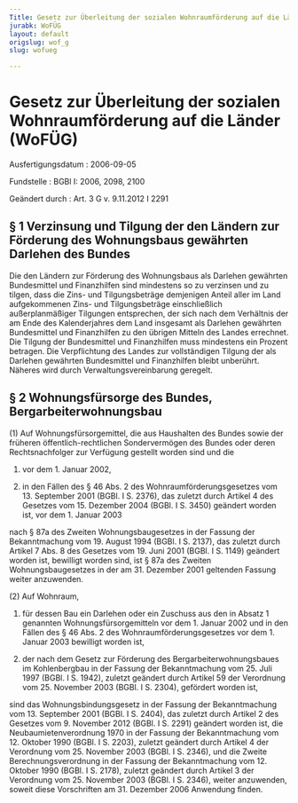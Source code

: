 ```yaml
---
Title: Gesetz zur Überleitung der sozialen Wohnraumförderung auf die Länder
jurabk: WoFÜG
layout: default
origslug: wof_g
slug: wofueg

---
```


# Gesetz zur Überleitung der sozialen Wohnraumförderung auf die Länder (WoFÜG)

Ausfertigungsdatum
:   2006-09-05

Fundstelle
:   BGBl I: 2006, 2098, 2100

Geändert durch
:   Art. 3 G v. 9.11.2012 I 2291

## § 1 Verzinsung und Tilgung der den Ländern zur Förderung des Wohnungsbaus gewährten Darlehen des Bundes

Die den Ländern zur Förderung des Wohnungsbaus als Darlehen gewährten
Bundesmittel und Finanzhilfen sind mindestens so zu verzinsen und zu
tilgen, dass die Zins- und Tilgungsbeträge demjenigen Anteil aller im
Land aufgekommenen Zins- und Tilgungsbeträge einschließlich
außerplanmäßiger Tilgungen entsprechen, der sich nach dem Verhältnis
der am Ende des Kalenderjahres dem Land insgesamt als Darlehen
gewährten Bundesmittel und Finanzhilfen zu den übrigen Mitteln des
Landes errechnet. Die Tilgung der Bundesmittel und Finanzhilfen muss
mindestens ein Prozent betragen. Die Verpflichtung des Landes zur
vollständigen Tilgung der als Darlehen gewährten Bundesmittel und
Finanzhilfen bleibt unberührt. Näheres wird durch
Verwaltungsvereinbarung geregelt.

## § 2 Wohnungsfürsorge des Bundes, Bergarbeiterwohnungsbau

(1) Auf Wohnungsfürsorgemittel, die aus Haushalten des Bundes sowie
der früheren öffentlich-rechtlichen Sondervermögen des Bundes oder
deren Rechtsnachfolger zur Verfügung gestellt worden sind und die

1.  vor dem 1. Januar 2002,


2.  in den Fällen des § 46 Abs. 2 des Wohnraumförderungsgesetzes vom 13.
    September 2001 (BGBl. I S. 2376), das zuletzt durch Artikel 4 des
    Gesetzes vom 15. Dezember 2004 (BGBl. I S. 3450) geändert worden ist,
    vor dem 1. Januar 2003



nach § 87a des Zweiten Wohnungsbaugesetzes in der Fassung der
Bekanntmachung vom 19. August 1994 (BGBl. I S. 2137), das zuletzt
durch Artikel 7 Abs. 8 des Gesetzes vom 19. Juni 2001 (BGBl. I S.
1149) geändert worden ist, bewilligt worden sind, ist § 87a des
Zweiten Wohnungsbaugesetzes in der am 31. Dezember 2001 geltenden
Fassung weiter anzuwenden.

(2) Auf Wohnraum,

1.  für dessen Bau ein Darlehen oder ein Zuschuss aus den in Absatz 1
    genannten Wohnungsfürsorgemitteln vor dem 1. Januar 2002 und in den
    Fällen des § 46 Abs. 2 des Wohnraumförderungsgesetzes vor dem 1.
    Januar 2003 bewilligt worden ist,


2.  der nach dem Gesetz zur Förderung des Bergarbeiterwohnungsbaues im
    Kohlenbergbau in der Fassung der Bekanntmachung vom 25. Juli 1997
    (BGBl. I S. 1942), zuletzt geändert durch Artikel 59 der Verordnung
    vom 25. November 2003 (BGBl. I S. 2304), gefördert worden ist,



sind das Wohnungsbindungsgesetz in der Fassung der Bekanntmachung vom
13\. September 2001 (BGBl. I S. 2404), das zuletzt durch Artikel 2 des
Gesetzes vom 9. November 2012 (BGBl. I S. 2291) geändert worden ist,
die Neubaumietenverordnung 1970 in der Fassung der Bekanntmachung vom
12\. Oktober 1990 (BGBl. I S. 2203), zuletzt geändert durch Artikel 4
der Verordnung vom 25. November 2003 (BGBl. I S. 2346), und die Zweite
Berechnungsverordnung in der Fassung der Bekanntmachung vom 12.
Oktober 1990 (BGBl. I S. 2178), zuletzt geändert durch Artikel 3 der
Verordnung vom 25. November 2003 (BGBl. I S. 2346), weiter anzuwenden,
soweit diese Vorschriften am 31. Dezember 2006 Anwendung finden.

